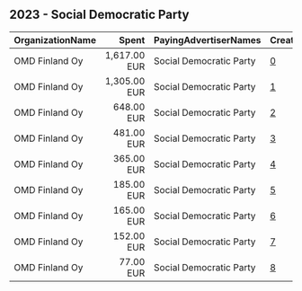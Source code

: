 ## 2023 - Social Democratic Party 
|OrganizationName|Spent|PayingAdvertiserNames|CreativeUrls|Impressions|Genders|AgeBrackets|CountryCodes|BillingAddresses|CandidateBallotInformation|
|:---|---:|:---|:---|---:|:---|:---|:---|:---|:---|
|OMD Finland Oy|1,617.00 EUR|Social Democratic Party|[0](https://www.snap.com/political-ads/asset/d398c8313c88558949b269c831b46cb71fc109637eea09a3cc0b5d8c9b270179?mediaType=mp4)|178,983||18-34|finland|"Lintulahdenkatu 3,Helsinki,00530,FI"||
|OMD Finland Oy|1,305.00 EUR|Social Democratic Party|[1](https://www.snap.com/political-ads/asset/1222d78a24a4db51cafe8db8caf6c658b8345b4915776d82edae3860dcb1abab?mediaType=mp4)|130,333||18-34|finland|"Lintulahdenkatu 3,Helsinki,00530,FI"||
|OMD Finland Oy|648.00 EUR|Social Democratic Party|[2](https://www.snap.com/political-ads/asset/1222d78a24a4db51cafe8db8caf6c658b8345b4915776d82edae3860dcb1abab?mediaType=mp4)|149,439||18-34|finland|"Lintulahdenkatu 3,Helsinki,00530,FI"||
|OMD Finland Oy|481.00 EUR|Social Democratic Party|[3](https://www.snap.com/political-ads/asset/1222d78a24a4db51cafe8db8caf6c658b8345b4915776d82edae3860dcb1abab?mediaType=mp4)|106,121||18-34|finland|"Lintulahdenkatu 3,Helsinki,00530,FI"||
|OMD Finland Oy|365.00 EUR|Social Democratic Party|[4](https://www.snap.com/political-ads/asset/d398c8313c88558949b269c831b46cb71fc109637eea09a3cc0b5d8c9b270179?mediaType=mp4)|89,270||18-34|finland|"Lintulahdenkatu 3,Helsinki,00530,FI"||
|OMD Finland Oy|185.00 EUR|Social Democratic Party|[5](https://www.snap.com/political-ads/asset/1de2c6e3d616fc99be6c0b2b1befe60041a79988dd295801a38675b60a75e94d?mediaType=mp4)|42,629||18-34|finland|"Lintulahdenkatu 3,Helsinki,00530,FI"||
|OMD Finland Oy|165.00 EUR|Social Democratic Party|[6](https://www.snap.com/political-ads/asset/d398c8313c88558949b269c831b46cb71fc109637eea09a3cc0b5d8c9b270179?mediaType=mp4)|39,555||18-34|finland|"Lintulahdenkatu 3,Helsinki,00530,FI"||
|OMD Finland Oy|152.00 EUR|Social Democratic Party|[7](https://www.snap.com/political-ads/asset/0407b68e56242ba3e88d6a5f0576df67edf11e694f75973954e574200e7e3d7a?mediaType=mp4)|44,308||18-34|finland|"Lintulahdenkatu 3,Helsinki,00530,FI"||
|OMD Finland Oy|77.00 EUR|Social Democratic Party|[8](https://www.snap.com/political-ads/asset/e78fa233f7a319f3fbb8bf1774d5034f387e3bd18d0510a11ead7d896409c034?mediaType=mp4)|4,100||18-34|finland|"Lintulahdenkatu 3,Helsinki,00530,FI"||
